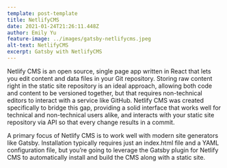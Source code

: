 ```yaml
---
template: post-template
title: NetlifyCMS
date: 2021-01-24T21:26:11.448Z
author: Emily Yu
feature-image: ../images/gatsby-netlifycms.jpeg
alt-text: NetlifyCMS
excerpt: Gatsby with NetlifyCMS
---
```

Netlify CMS is an open source, single page app written in React that lets you edit content and data files in your Git repository. Storing raw content right in the static site repository is an ideal approach, allowing both code and content to be versioned together, but that requires non-technical editors to interact with a service like GitHub. Netlify CMS was created specifically to bridge this gap, providing a solid interface that works well for technical and non-technical users alike, and interacts with your static site repository via API so that every change results in a commit.

A primary focus of Netlify CMS is to work well with modern site generators like Gatsby. Installation typically requires just an index.html file and a YAML configuration file, but you’re going to leverage the Gatsby plugin for Netlify CMS to automatically install and build the CMS along with a static site.